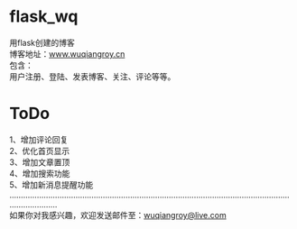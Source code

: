 # flask_wq
  用flask创建的博客  
  博客地址：www.wuqiangroy.cn   
  包含：    
  用户注册、登陆、发表博客、关注、评论等等。  
# ToDo  
  1、增加评论回复  
  2、优化首页显示  
  3、增加文章置顶  
  4、增加搜索功能  
  5、增加新消息提醒功能  
  ………………………………………………………………………………………………………………………………  
  如果你对我感兴趣，欢迎发送邮件至：wuqiangroy@live.com  

